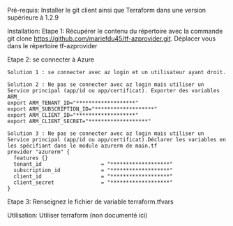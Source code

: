 Pré-requis: Installer le git client ainsi que Terraform dans une version supérieure à 1.2.9

Installation:
  Etape 1: Récupérer le contenu du répertoire avec la commande  git clone https://github.com/mariefdu45/tf-azprovider.git. Déplacer vous dans le répertoire tf-azprovider

  Etape 2: se connecter à Azure

    Solution 1 : se connecter avec az login et un utilisateur ayant droit.

    Solution 2 : Ne pas se connecter avec az login mais utiliser un Service principal (app/id ou app/certificat). Exporter des variables ARM_
    export ARM_TENANT_ID="*******************"
    export ARM_SUBSCRIPTION_ID="*******************"
    export ARM_CLIENT_ID="*******************"
    export ARM_CLIENT_SECRET="*******************"

    Solution 3 : Ne pas se connecter avec az login mais utiliser un Service principal (app/id ou app/certificat).Déclarer les variables en les spécifiant dans le module azurerm de main.tf
    provider "azurerm" {
      features {}
      tenant_id                   = "*******************"
      subscription_id             = "*******************"
      client_id                   = "*******************"
      client_secret               = "*******************"
    }


  Etape 3: Renseignez le fichier de variable terraform.tfvars

Utilisation:
Utiliser terraform (non documenté ici)



